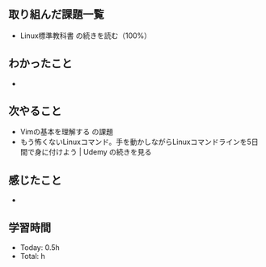 ## 取り組んだ課題一覧
- Linux標準教科書 の続きを読む（100%）
## わかったこと
- 
## 次やること
- Vimの基本を理解する の課題
- もう怖くないLinuxコマンド。手を動かしながらLinuxコマンドラインを5日間で身に付けよう | Udemy の続きを見る
## 感じたこと
- 
## 学習時間
- Today: 0.5h
- Total: h